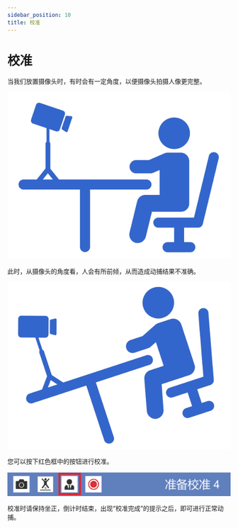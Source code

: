 ```yaml
---
sidebar_position: 10
title: 校准
---
```


# 校准

当我们放置摄像头时，有时会有一定角度，以便摄像头拍摄人像更完整。

![](../img/FgAMw_QlQvpdfiT603iB_RPESgTL.png)

此时，从摄像头的角度看，人会有所前倾，从而造成动捕结果不准确。

![](../img/FijtOg5pMMwatxMWa0xk9r2EYQPL.png)

您可以按下红色框中的按钮进行校准。

![](../img/Fr2moXVPzPkKqI3gA48wWZsntqZe.png)

校准时请保持坐正，倒计时结束，出现“校准完成”的提示之后，即可进行正常动捕。